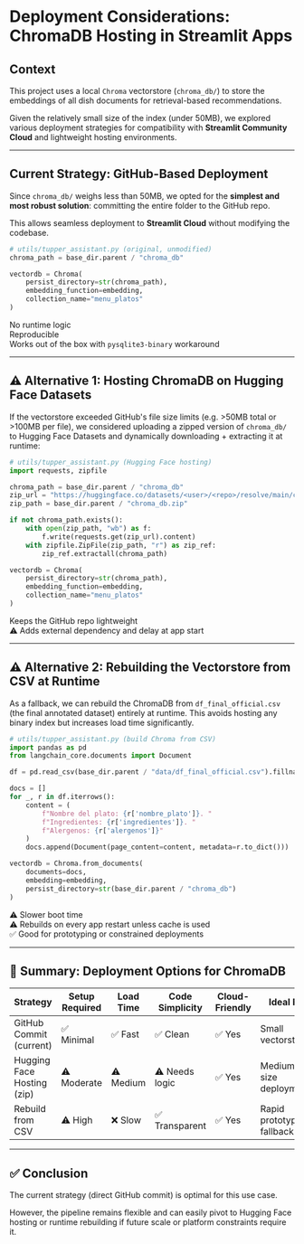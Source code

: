 # Deployment Considerations: ChromaDB Hosting in Streamlit Apps

## Context

This project uses a local `Chroma` vectorstore (`chroma_db/`) to store the embeddings of all dish documents for retrieval-based recommendations.

Given the relatively small size of the index (under 50MB), we explored various deployment strategies for compatibility with **Streamlit Community Cloud** and lightweight hosting environments.

---

## Current Strategy: GitHub-Based Deployment

Since `chroma_db/` weighs less than 50MB, we opted for the **simplest and most robust solution**: committing the entire folder to the GitHub repo.

This allows seamless deployment to **Streamlit Cloud** without modifying the codebase.

```python
# utils/tupper_assistant.py (original, unmodified)
chroma_path = base_dir.parent / "chroma_db"

vectordb = Chroma(
    persist_directory=str(chroma_path),
    embedding_function=embedding,
    collection_name="menu_platos"
)
```

No runtime logic  
Reproducible  
Works out of the box with `pysqlite3-binary` workaround

---

## ⚠️ Alternative 1: Hosting ChromaDB on Hugging Face Datasets

If the vectorstore exceeded GitHub's file size limits (e.g. >50MB total or >100MB per file), we considered uploading a zipped version of `chroma_db/` to Hugging Face Datasets and dynamically downloading + extracting it at runtime:

```python
# utils/tupper_assistant.py (Hugging Face hosting)
import requests, zipfile

chroma_path = base_dir.parent / "chroma_db"
zip_url = "https://huggingface.co/datasets/<user>/<repo>/resolve/main/chroma_db.zip"
zip_path = base_dir.parent / "chroma_db.zip"

if not chroma_path.exists():
    with open(zip_path, "wb") as f:
        f.write(requests.get(zip_url).content)
    with zipfile.ZipFile(zip_path, "r") as zip_ref:
        zip_ref.extractall(chroma_path)

vectordb = Chroma(
    persist_directory=str(chroma_path),
    embedding_function=embedding,
    collection_name="menu_platos"
)
```

Keeps the GitHub repo lightweight  
⚠️ Adds external dependency and delay at app start

---

## ⚠️ Alternative 2: Rebuilding the Vectorstore from CSV at Runtime

As a fallback, we can rebuild the ChromaDB from `df_final_official.csv` (the final annotated dataset) entirely at runtime. This avoids hosting any binary index but increases load time significantly.

```python
# utils/tupper_assistant.py (build Chroma from CSV)
import pandas as pd
from langchain_core.documents import Document

df = pd.read_csv(base_dir.parent / "data/df_final_official.csv").fillna({"ingredientes": "", "alergenos": ""})

docs = []
for _, r in df.iterrows():
    content = (
        f"Nombre del plato: {r['nombre_plato']}. "
        f"Ingredientes: {r['ingredientes']}. "
        f"Alergenos: {r['alergenos']}"
    )
    docs.append(Document(page_content=content, metadata=r.to_dict()))

vectordb = Chroma.from_documents(
    documents=docs,
    embedding=embedding,
    persist_directory=str(base_dir.parent / "chroma_db")
)
```

⚠️ Slower boot time  
⚠️ Rebuilds on every app restart unless cache is used  
✅ Good for prototyping or constrained deployments

---

## 📌 Summary: Deployment Options for ChromaDB

| Strategy                          | Setup Required | Load Time | Code Simplicity | Cloud-Friendly | Ideal For                  |
|----------------------------------|----------------|-----------|------------------|----------------|----------------------------|
| GitHub Commit (current)          | ✅ Minimal      | ✅ Fast    | ✅ Clean          | ✅ Yes         | Small vectorstores         |
| Hugging Face Hosting (zip)       | ⚠️ Moderate     | ⚠️ Medium  | ⚠️ Needs logic    | ✅ Yes         | Medium-size deployments    |
| Rebuild from CSV                 | ⚠️ High         | ❌ Slow    | ✅ Transparent    | ✅ Yes         | Rapid prototyping, fallback |

---

## ✅ Conclusion

The current strategy (direct GitHub commit) is optimal for this use case.

However, the pipeline remains flexible and can easily pivot to Hugging Face hosting or runtime rebuilding if future scale or platform constraints require it.
